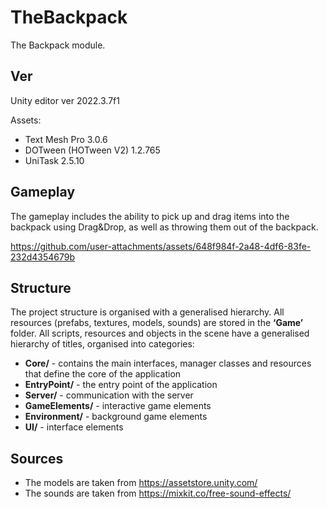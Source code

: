 # TheBackpack
 
The Backpack module.

## Ver

Unity editor ver 2022.3.7f1

Assets:

- Text Mesh Pro 3.0.6
- DOTween (HOTween V2)  1.2.765
- UniTask 2.5.10

## Gameplay

The gameplay includes the ability to pick up and drag items into the backpack using Drag&Drop, as well as throwing them out of the backpack.

https://github.com/user-attachments/assets/648f984f-2a48-4df6-83fe-232d4354679b

## Structure

The project structure is organised with a generalised hierarchy. All resources (prefabs, textures, models, sounds) are stored in the **‘Game’** folder. All scripts, resources and objects in the scene have a generalised hierarchy of titles, organised into categories:

- **Core/** - contains the main interfaces, manager classes and resources that define the core of the application
- **EntryPoint/** - the entry point of the application
- **Server/** - communication with the server
- **GameElements/** - interactive game elements
- **Environment/** - background game elements
- **UI/** - interface elements

## Sources

- The models are taken from https://assetstore.unity.com/
- The sounds are taken from https://mixkit.co/free-sound-effects/
